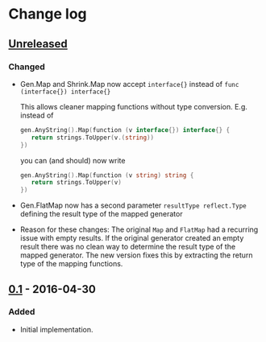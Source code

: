 # Change log

## [Unreleased]
### Changed
- Gen.Map and Shrink.Map now accept `interface{}` instead of `func (interface{}) interface{}`

  This allows cleaner mapping functions without type conversion. E.g. instead of

  ```Go
  gen.AnyString().Map(function (v interface{}) interface{} {
     return strings.ToUpper(v.(string))
  })
  ```
  you can (and should) now write

  ```Go
  gen.AnyString().Map(function (v string) string {
     return strings.ToUpper(v)
  })
  ```
- Gen.FlatMap now has a second parameter `resultType reflect.Type` defining the result type of the mapped generator
- Reason for these changes: The original `Map` and `FlatMap` had a recurring issue with empty results. If the original generator created an empty result there was no clean way to determine the result type of the mapped generator. The new version fixes this by extracting the return type of the mapping functions.

## [0.1] - 2016-04-30
### Added
- Initial implementation.

[Unreleased]: https://github.com/leanovate/gopter/compare/v0.1...HEAD
[0.1]: https://github.com/leanovate/gopter/tree/v0.1
